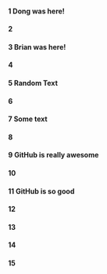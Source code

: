 #### 1 Dong was here!
#### 2
#### 3 Brian was here!
#### 4
#### 5 Random Text
#### 6
#### 7 Some text
#### 8
#### 9 GitHub is really awesome
#### 10
#### 11 GitHub is so good
#### 12
#### 13
#### 14
#### 15